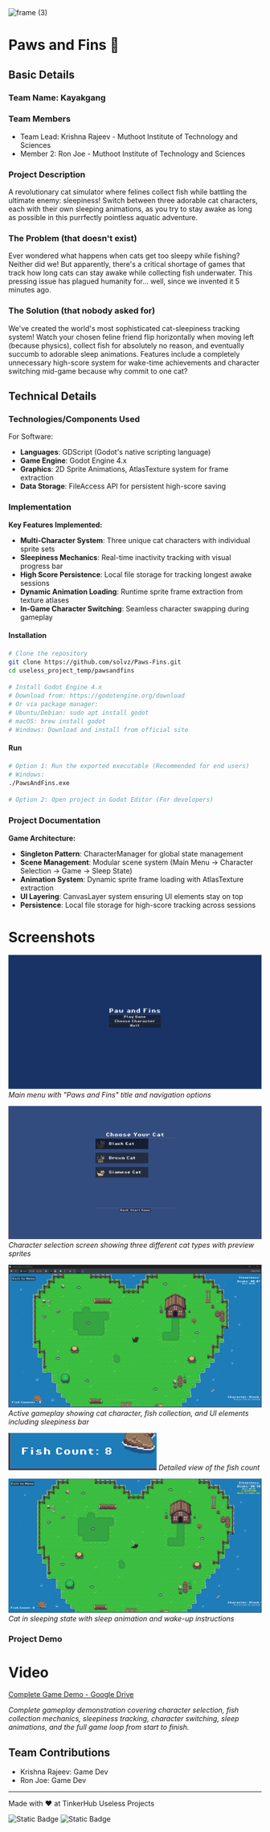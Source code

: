 <img width="3188" height="1202" alt="frame (3)" src="https://github.com/user-attachments/assets/517ad8e9-ad22-457d-9538-a9e62d137cd7" />


# Paws and Fins 🎯


## Basic Details
### Team Name: Kayakgang


### Team Members
- Team Lead: Krishna Rajeev - Muthoot Institute of Technology and Sciences
- Member 2: Ron Joe - Muthoot Institute of Technology and Sciences

### Project Description
A revolutionary cat simulator where felines collect fish while battling the ultimate enemy: sleepiness! Switch between three adorable cat characters, each with their own sleeping animations, as you try to stay awake as long as possible in this purrfectly pointless aquatic adventure.

### The Problem (that doesn't exist)
Ever wondered what happens when cats get too sleepy while fishing? Neither did we! But apparently, there's a critical shortage of games that track how long cats can stay awake while collecting fish underwater. This pressing issue has plagued humanity for... well, since we invented it 5 minutes ago.

### The Solution (that nobody asked for)
We've created the world's most sophisticated cat-sleepiness tracking system! Watch your chosen feline friend flip horizontally when moving left (because physics), collect fish for absolutely no reason, and eventually succumb to adorable sleep animations. Features include a completely unnecessary high-score system for wake-time achievements and character switching mid-game because why commit to one cat?

## Technical Details
### Technologies/Components Used
For Software:
- **Languages**: GDScript (Godot's native scripting language)
- **Game Engine**: Godot Engine 4.x
- **Graphics**: 2D Sprite Animations, AtlasTexture system for frame extraction
- **Data Storage**: FileAccess API for persistent high-score saving

### Implementation
**Key Features Implemented:**
- **Multi-Character System**: Three unique cat characters with individual sprite sets
- **Sleepiness Mechanics**: Real-time inactivity tracking with visual progress bar
- **High Score Persistence**: Local file storage for tracking longest awake sessions
- **Dynamic Animation Loading**: Runtime sprite frame extraction from texture atlases
- **In-Game Character Switching**: Seamless character swapping during gameplay

#### Installation
```bash
# Clone the repository
git clone https://github.com/solvz/Paws-Fins.git
cd useless_project_temp/pawsandfins

# Install Godot Engine 4.x
# Download from: https://godotengine.org/download
# Or via package manager:
# Ubuntu/Debian: sudo apt install godot
# macOS: brew install godot
# Windows: Download and install from official site
```

#### Run
```bash
# Option 1: Run the exported executable (Recommended for end users)
# Windows:
./PawsAndFins.exe

# Option 2: Open project in Godot Editor (For developers)
```

### Project Documentation
**Game Architecture:**
- **Singleton Pattern**: CharacterManager for global state management
- **Scene Management**: Modular scene system (Main Menu → Character Selection → Game → Sleep State)
- **Animation System**: Dynamic sprite frame loading with AtlasTexture extraction
- **UI Layering**: CanvasLayer system ensuring UI elements stay on top
- **Persistence**: Local file storage for high-score tracking across sessions

# Screenshots
![Main Menu](screenshots/image.png)
*Main menu with "Paws and Fins" title and navigation options*

![Character Selection](screenshots/image2.png)
*Character selection screen showing three different cat types with preview sprites*

![Gameplay](screenshots/image3.png)
*Active gameplay showing cat character, fish collection, and UI elements including sleepiness bar*

![Fish Counter](screenshots/image4.png)
*Detailed view  of the fish count*

![Sleep State](screenshots/image5.png)
*Cat in sleeping state with sleep animation and wake-up instructions*

### Project Demo
# Video
[Complete Game Demo - Google Drive](https://drive.google.com/drive/folders/1ZYgXlVQwiAOfHIpNl91KTeCST2aFY8zf?usp=sharing)

*Complete gameplay demonstration covering character selection, fish collection mechanics, sleepiness tracking, character switching, sleep animations, and the full game loop from start to finish.*

## Team Contributions
- Krishna Rajeev: Game Dev
- Ron Joe: Game Dev

---
Made with ❤️ at TinkerHub Useless Projects 

![Static Badge](https://img.shields.io/badge/TinkerHub-24?color=%23000000&link=https%3A%2F%2Fwww.tinkerhub.org%2F)
![Static Badge](https://img.shields.io/badge/UselessProjects--25-25?link=https%3A%2F%2Fwww.tinkerhub.org%2Fevents%2FQ2Q1TQKX6Q%2FUseless%2520Projects)



